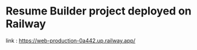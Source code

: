 # Resume Builder project deployed on Railway

 link : https://web-production-0a442.up.railway.app/ 

